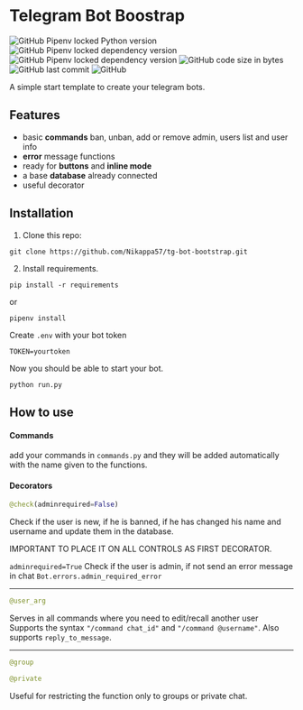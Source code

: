 # Telegram Bot Boostrap

![GitHub Pipenv locked Python version](https://img.shields.io/github/pipenv/locked/python-version/Nikappa57/tg-bot-bootstrap?style=for-the-badge) ![GitHub Pipenv locked dependency version](https://img.shields.io/github/pipenv/locked/dependency-version/Nikappa57/tg-bot-bootstrap/python-telegram-bot?style=for-the-badge) ![GitHub Pipenv locked dependency version](https://img.shields.io/github/pipenv/locked/dependency-version/Nikappa57/tg-bot-bootstrap/sqlalchemy?style=for-the-badge) ![GitHub code size in bytes](https://img.shields.io/github/languages/code-size/Nikappa57/tg-bot-bootstrap?style=for-the-badge) ![GitHub last commit](https://img.shields.io/github/last-commit/Nikappa57/tg-bot-bootstrap?style=for-the-badge) ![GitHub](https://img.shields.io/github/license/Nikappa57/tg-bot-bootstrap?style=for-the-badge)

A simple start template to create your telegram bots.

## Features
- basic **commands**
ban, unban, add or remove admin, users list and user info
- **error** message functions
- ready for **buttons** and **inline mode**
- a base **database** already connected
- useful decorator

## Installation
1. Clone this repo: 
```console
git clone https://github.com/Nikappa57/tg-bot-bootstrap.git
```
2. Install requirements.
```console
pip install -r requirements
```
or
```console
pipenv install
```
Create `.env` with your bot token 
```
TOKEN=yourtoken
```
Now you should be able to start your bot.
```console
python run.py
```

## How to use
#### Commands
add your commands in `commands.py` and they will be added automatically with the name given to the functions.
#### Decorators
```python
@check(adminrequired=False)
```

Check if the user is new, if he is banned, if he has changed his name and username and update them in the database.

IMPORTANT TO PLACE IT ON ALL CONTROLS AS FIRST DECORATOR.

`adminrequired=True` Check if the user is admin, if not send an error message in chat `Bot.errors.admin_required_error`

---

```python
@user_arg
```
Serves in all commands where you need to edit/recall another user
Supports the syntax `"/command chat_id"` and `"/command @username"`.
Also supports `reply_to_message`.

---

```python
@group
```
```python
@private
```
Useful for restricting the function only to groups or private chat.

